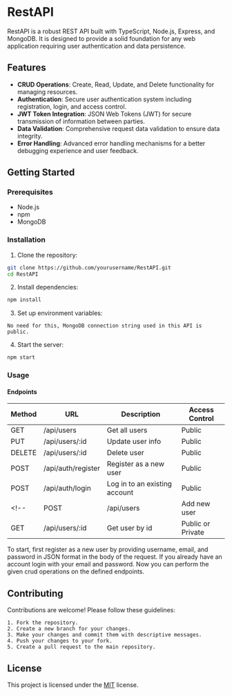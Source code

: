 # RestAPI

RestAPI is a robust REST API built with TypeScript, Node.js, Express, and MongoDB. It is designed to provide a solid foundation for any web application requiring user authentication and data persistence.

## Features

- **CRUD Operations**: Create, Read, Update, and Delete functionality for managing resources.
- **Authentication**: Secure user authentication system including registration, login, and access control.
- **JWT Token Integration**: JSON Web Tokens (JWT) for secure transmission of information between parties.
- **Data Validation**: Comprehensive request data validation to ensure data integrity.
- **Error Handling**: Advanced error handling mechanisms for a better debugging experience and user feedback.

## Getting Started

### Prerequisites

- Node.js
- npm
- MongoDB

### Installation

1. Clone the repository:
```bash
git clone https://github.com/yourusername/RestAPI.git
cd RestAPI
```
2. Install dependencies:
```bash
npm install
```
3. Set up environment variables:
```
No need for this, MongoDB connection string used in this API is public.
```
4. Start the server:
```bash
npm start
```
### Usage

#### Endpoints
| Method | URL                   | Description                | Access Control    |
| ------ | --------------------- | -------------------------- | ----------------  |
| GET    | /api/users             | Get all users               | Public            |
| PUT    | /api/users/:id         | Update user info           | Public          |
| DELETE | /api/users/:id         | Delete user                 | Public          |
| POST   | /api/auth/register     | Register as a new user       | Public           |
| POST   | /api/auth/login        | Log in to an existing account| Public           |
<!--| POST   | /api/users             | Add new user                | Public         |
| GET    | /api/users/:id         | Get user by id              | Public or Private |-->

To start, first register as a new user by providing username, email, and password  in JSON format in the body of the request. If you already have an account login with your email and password. Now you can perform the given crud operations on the defined endpoints.

## Contributing
Contributions are welcome! Please follow these guidelines:
```
1. Fork the repository.
2. Create a new branch for your changes.
3. Make your changes and commit them with descriptive messages.
4. Push your changes to your fork.
5. Create a pull request to the main repository.
```

## License
This project is licensed under the [MIT](./LICENSE) license.
